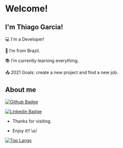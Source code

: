 <!--
### Hi there 👋
**ThGarcia/ThGarcia** is a ✨ _special_ ✨ repository because its `README.md` (this file) appears on your GitHub profile.

Here are some ideas to get you started:

- 🔭 I’m currently working on ...
- 🌱 I’m currently learning ...
- 👯 I’m looking to collaborate on ...
- 🤔 I’m looking for help with ...
- 💬 Ask me about ...
- 📫 How to reach me: ...
- 😄 Pronouns: ...
- ⚡ Fun fact: ...

<div>
<a href="https://github.com/ThGarci">
<img height="180em" src="https://github-readme-stats-sigma-five.vercel.app/api/top-langs/?username=seu-usuário-aqui&layout=compact&langs_count=7&theme=dracula"/>
<img height="180em" src="https://github-readme-stats-sigma-five.vercel.app/api?username=seu-usuário-aqui&show_icons=true&theme=dracula&include_all_commits=true&count_private=true"/>
</div>

<img src="https://scontent.ffln14-1.fna.fbcdn.net/v/t1.6435-9/124642177_4940880832619100_8924844612672756469_n.png?_nc_cat=101&ccb=1-7&_nc_sid=e3f864&_nc_eui2=AeEK1v5immv4mEnaqkO8sjIbrgi4h7QhaYGuCLiHtCFpgSQDZP891jDxk5phyjCsyvZM4WoufX26YbAq7BXHtHYs&_nc_ohc=hX2wSUHMxvIAX8bOmIi&tn=K_vrCeYhgn-pcJ8K&_nc_ht=scontent.ffln14-1.fna&oh=00_AfAXvN6MqT6K7PWsXT3MQ63G1I2abR2jWDYn6VGXJNrisg&oe=641E252F"/>

-->

# Welcome!

 

## I'm Thiago Garcia!

 

:computer: I'm a Developer!

:house_with_garden: I’m from Brazil.

:books: I’m currently learning everything.

:outbox_tray: 2021 Goals: create a new project and find a new job.

 

## About me

[![Github Badge](https://img.shields.io/badge/-Github-000?style=flat-square&logo=Github&logoColor=white&link=LINK_GIT)](https://github.com/ThGarcia/)

[![Linkedin Badge](https://img.shields.io/badge/-LinkedIn-blue?style=flat-square&logo=Linkedin&logoColor=white&link=LINK_GIT)]( https://www.linkedin.com/in/garciathiagorafael/)

- Thanks for visiting.

- Enjoy it!! \o/

[![Top Langs](https://github-readme-stats.vercel.app/api/top-langs/?username=ThGarcia&layout=compact)](https://github.com/ThGarcia/github-readme-stats)
